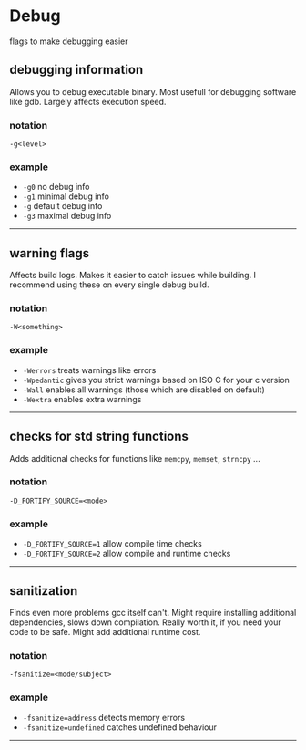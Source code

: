 # Debug
flags to make debugging easier

## debugging information
Allows you to debug executable binary. Most usefull for debugging software like gdb. Largely affects execution speed.
### notation
`-g<level>`
### example
- `-g0` no debug info
- `-g1` minimal debug info
- `-g`  default debug info
- `-g3` maximal debug info

*****

## warning flags
Affects build logs. Makes it easier to catch issues while building. I recommend using these on every single debug build.
### notation
`-W<something>`
### example
- `-Werrors` treats warnings like errors
- `-Wpedantic` gives you strict warnings based on ISO C for your c version
- `-Wall` enables all warnings (those which are disabled on default)
- `-Wextra` enables extra warnings

*****

## checks for std string functions
Adds additional checks for functions like `memcpy`, `memset`, `strncpy` ...
### notation
`-D_FORTIFY_SOURCE=<mode>`
### example
- `-D_FORTIFY_SOURCE=1` allow compile time checks
- `-D_FORTIFY_SOURCE=2` allow compile and runtime checks

*****

## sanitization
Finds even more problems gcc itself can't. Might require installing additional dependencies, slows down compilation. Really worth it, if you need your code to be safe. Might add additional runtime cost.
### notation
`-fsanitize=<mode/subject>`
### example
- `-fsanitize=address` detects memory errors
- `-fsanitize=undefined` catches undefined behaviour

*****


